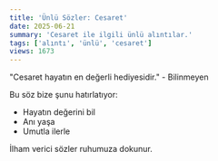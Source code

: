 ```yaml
---
title: 'Ünlü Sözler: Cesaret'
date: 2025-06-21
summary: 'Cesaret ile ilgili ünlü alıntılar.'
tags: ['alıntı', 'ünlü', 'cesaret']
views: 1673
---
```


"Cesaret hayatın en değerli hediyesidir." - Bilinmeyen

Bu söz bize şunu hatırlatıyor:
- Hayatın değerini bil
- Anı yaşa
- Umutla ilerle

İlham verici sözler ruhumuza dokunur.